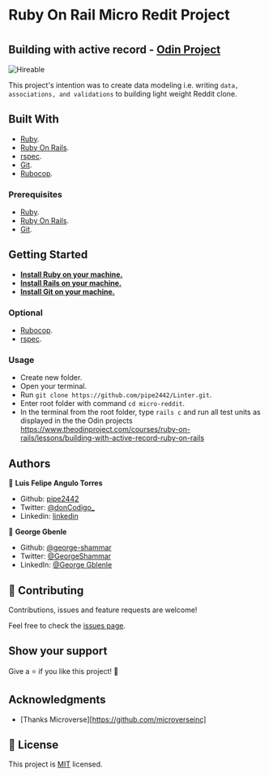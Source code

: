 # Ruby On Rail Micro Redit Project
# 
## Building with active record - [Odin Project](https://www.theodinproject.com/courses/ruby-on-rails/lessons/building-with-active-record-ruby-on-rails)
![Hireable](https://cdn.rawgit.com/hiendv/hireable/master/styles/default/yes.svg) 

This project's intention was to create data modeling i.e. writing ````data, associations, and validations```` to building light weight Reddit clone.

## Built With

- [Ruby](https://www.ruby-lang.org/en/).
- [Ruby On Rails](https://rubyonrails.org/).
- [rspec](https://rspec.info/).
- [Git](https://git-scm.com/).
- [Rubocop](https://github.com/microverseinc/linters-config/tree/master/ruby). 

### Prerequisites

- [Ruby](https://www.ruby-lang.org/en/).
- [Ruby On Rails](https://rubyonrails.org/).
- [Git](https://git-scm.com/).

## Getting Started

- **[Install Ruby on your machine.](https://www.theodinproject.com/courses/ruby-programming/lessons/installing-ruby-ruby-programming)** 
- **[Install Rails on your machine.](https://www.theodinproject.com/courses/ruby-on-rails/lessons/your-first-rails-application-ruby-on-rails)**
- **[Install Git on your machine.](https://git-scm.com/book/en/v2/Getting-Started-Installing-Git)**

### Optional

- [Rubocop](https://github.com/microverseinc/linters-config/tree/master/ruby). 
- [rspec](https://rspec.info/).


### Usage

- Create new folder.
- Open your terminal.
- Run ``` git clone https://github.com/pipe2442/Linter.git ```.
- Enter root folder with command ``` cd micro-reddit ```.
- In the terminal from the root folder, type ``` rails c ``` and run all test units as displayed in the the Odin projects https://www.theodinproject.com/courses/ruby-on-rails/lessons/building-with-active-record-ruby-on-rails

## Authors

👤 **Luis Felipe Angulo Torres**

- Github: [pipe2442](https://github.com/pipe2442)
- Twitter: [@donCodigo_](https://twitter.com/donCodigo_)
- Linkedin: [linkedin](https://www.linkedin.com/in/luis-felipe-angulo-torres-95098b139/)

👤 **George Gbenle**

- Github: [@george-shammar](https://github.com/george-shammar)
- Twitter: [@GeorgeShammar](https://twitter.com/GeorgeShammar)
- LinkedIn: [@George Gblenle](https://www.linkedin.com/in/georgegbenle/)


## 🤝 Contributing

Contributions, issues and feature requests are welcome!

Feel free to check the [issues page](https://github.com/george-shammar/micro-reddit/issues).

## Show your support

Give a ⭐️ if you like this project! 🤝 

## Acknowledgments

- [Thanks Microverse][https://github.com/microverseinc]
  
## 📝 License

This project is [MIT](LICENSE) licensed.
